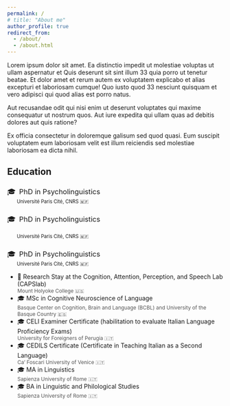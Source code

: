 ```yaml
---
permalink: /
# title: "About me"
author_profile: true
redirect_from: 
  - /about/
  - /about.html
---
```


Lorem ipsum dolor sit amet. Ea distinctio impedit ut molestiae voluptas ut ullam aspernatur et Quis deserunt sit sint illum 33 quia porro ut tenetur beatae. Et dolor amet et rerum autem ex voluptatem explicabo et alias excepturi et laboriosam cumque! Quo iusto quod 33 nesciunt quisquam et vero adipisci qui quod alias est porro natus.

Aut recusandae odit qui nisi enim ut deserunt voluptates qui maxime consequatur ut nostrum quos. Aut iure expedita qui ullam quas ad debitis dolores aut quis ratione?

Ex officia consectetur in doloremque galisum sed quod quasi. Eum suscipit voluptatem eum laboriosam velit est illum reiciendis sed molestiae laboriosam ea dicta nihil.

<!-- Reseach interests
------
<ul class="fa-ul">
  <li>
    <span class="fa-li">📖</span>
    Prosody
  </li>
  <li>
    <span class="fa-li">📖</span>
    Sentence Processing
  </li>
  <li>
    <span class="fa-li">📖</span>
    First and Second Language Acquisition
  </li>
  <li>
    <span class="fa-li">📖</span>
    Multilingualism 
  </li>
  <li>
    <span class="fa-li">📖</span>
    Psycholinguistics and Cognitive Neuroscience of Language
    # , Usage-Based Approaches to linguistic issues
  </li>
  <li>
    <span class="fa-li">📖</span>
    Open Science, Data Analysis, and Data Visualization
  </li>
</ul> -->

<!-- Prosody, Speech Processing, Sentence Processing, Language Acquisition and Multilingualism 
Psycholinguistics and Cognitive Neuroscience of Language, Usage-Based Approaches to linguistic issues
Open Science, Data Analysis, and Data Visualization -->

<!-- Prosody
Sentence processing
First and second language acquisition
Multilingualism 
Psycholinguistics and cognitive neuroscience of language  -->

Education
------

<div>
<h3 class="archive__item-title" style="font-weight: normal; text-decoration: none;  margin-bottom: 0em">
    <span style="margin-right: 0.5em;;">🎓</span>PhD in Psycholinguistics
  </h3>
  <p class="page__meta" style = "margin-top: 0em;" >
    <span style="margin-left: 2em; font-size:0.8em;">
    Université Paris Cité, CNRS 🇲🇫</span>
  </p>
</div>

<div>
  <h3 class="archive__item-title" style="font-weight: normal; text-decoration: none;">
    <span style="margin-right: 0.5em;">🎓</span>PhD in Psycholinguistics
  </h3>
  <p class="page__meta" style = "margin-top: 0em;" >
    <span style="margin-left: 2em; font-size:0.8em;">
    Université Paris Cité, CNRS 🇲🇫</span>
  </p>
</div>

<div>
  <h3 class="archive__item-title" style="font-weight: normal; text-decoration: none; margin-bottom: 0em">
    <span style="margin-right: 0.5em;">🎓</span>PhD in Psycholinguistics
  </h3>
  <p class="page__meta" style = "margin-top: 0em;" >
    <span style="margin-left: 2em; font-size:0.8em;">
    Université Paris Cité, CNRS 🇲🇫</span>
  </p>
</div>

  <ul class="fa-ul">
  <li>
    <span class="fa-li">📍</span>
      Research Stay at the Cognition, Attention, Perception, and Speech Lab (CAPSlab)<br>
      <span style="display:block; font-size:0.85em; color:#555;">
      Mount Holyoke College 🇺🇸
      </span>   
  </li>
  <li>
    <span class="fa-li">🎓</span>
      MSc in Cognitive Neuroscience of Language<br>
      <span style="display:block; font-size:0.85em; color:#555;">
      Basque Center on Cognition, Brain and Language (BCBL) and University of the Basque Country󠁥 🇪🇸
      </span>
  </li>
  <li>
    <span class="fa-li">🎓</span>
      CELI Examiner Certificate (habilitation to evaluate Italian Language Proficiency Exams)<br>
      <span style="display:block; font-size:0.85em; color:#555;">
      University for Foreigners of Perugia 🇮🇹
      </span>
  </li>
  <li>
    <span class="fa-li">🎓</span>
      CEDILS Certificate (Certificate in Teaching Italian as a Second Language)<br>
      <span style="display:block; font-size:0.85em; color:#555;">
      Ca’ Foscari University of Venice 🇮🇹
      </span>
  </li>
  <li>
    <span class="fa-li">🎓</span>
      MA in Linguistics<br>
      <span style="display:block; font-size:0.85em; color:#555;">
      Sapienza University of Rome 🇮🇹
      </span>
  </li>
  <li>
    <span class="fa-li">🎓</span>
      BA in Linguistic and Philological Studies<br>
      <span style="display:block; font-size:0.85em; color:#555;">
      Sapienza University of Rome 🇮🇹
      </span>
  </li>
</ul>

<!-- # News -->
